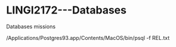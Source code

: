 LINGI2172---Databases
=====================

Databases missions

/Applications/Postgres93.app/Contents/MacOS/bin/psql -f REL.txt